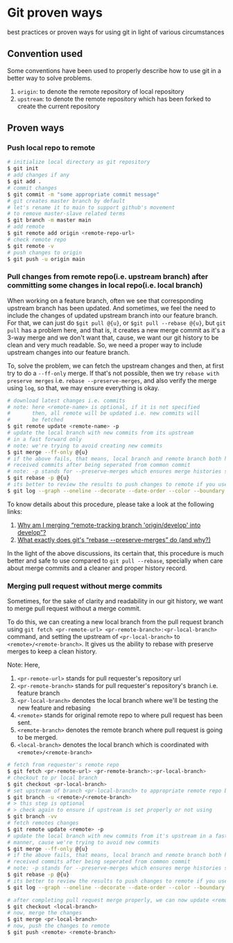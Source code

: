 # Git proven ways
best practices or proven ways for using git in light of various circumstances

## Convention used
Some conventions have been used to properly describe how to use git in a better way to solve problems.  

1. `origin`: to denote the remote repository of local repository
2. `upstream`: to denote the remote repository which has been forked to create the current repository


## Proven ways

### Push local repo to remote
```bash
# initialize local directory as git repository
$ git init
# add changes if any
$ git add .
# commit changes
$ git commit -m "some appropriate commit message"
# git creates master branch by default
# let's rename it to main to support github's movement
# to remove master-slave related terms 
$ git branch -m master main
# add remote
$ git remote add origin <remote-repo-url>
# check remote repo
$ git remote -v
# push changes to origin
$ git push -u origin main
```


### Pull changes from remote repo(i.e. upstream branch) after committing some changes in local repo(i.e. local branch)
When working on a feature branch, often we see that corresponding upstream branch has been updated. And sometimes, we feel the need to include the changes of updated upstream branch into our feature branch. For that, we can just do `$git pull @{u}`, or `$git pull --rebase @{u}`, but `git pull` has a problem here, and that is, it creates a new merge commit as it's a 3-way merge and we don't want that, cause, we want our git history to be clean and very much readable. So, we need a proper way to include upstream changes into our feature branch.  
  
To, solve the problem, we can fetch the upstream changes and then, at first try to do a `--ff-only` merge. If that's not possible, then we try `rebase with preserve merges` i.e. `rebase --preserve-merges`, and also verify the merge using `log`, so that, we may ensure everything is okay.

```bash
# download latest changes i.e. commits
# note: here <remote-name> is optional, if it is not specified
#       then, all remote will be updated i.e. new commits will
#       be fetched
$ git remote update <remote-name> -p
# update the local branch with new commits from its upstream
# in a fast forward only
# note: we're trying to avoid creating new commits
$ git merge --ff-only @{u}
# if the above fails, that means, local branch and remote branch both has
# received commits after being seperated from common commit
# note: -p stands for --preserve-merges which ensures merge histories stay in order
$ git rebase -p @{u}
# its better to review the results to push changes to remote if you use git rebase -p @{u}
$ git log --graph --oneline --decorate --date-order --color --boundary @{u}..
```
  
To know details about this procedure, please take a look at the following links:
1. [Why am I merging “remote-tracking branch 'origin/develop' into develop”?](https://stackoverflow.com/questions/6406762/why-am-i-merging-remote-tracking-branch-origin-develop-into-develop)
2. [What exactly does git's “rebase --preserve-merges” do (and why?)](https://stackoverflow.com/questions/15915430/what-exactly-does-gits-rebase-preserve-merges-do-and-why)
  
In the light of the above discussions, its certain that, this procedure is much better and safe to use compared to `git pull --rebase`, specially when care about merge commits and a cleaner and proper history record.


### Merging pull request without merge commits
Sometimes, for the sake of clarity and readability in our git history, we want to merge pull request without a merge commit.  
  
To do this, we can creating a new local branch from the pull request branch using `git fetch <pr-remote-url> <pr-remote-branch>:<pr-local-branch>` command, and setting the upstream of `<pr-local-branch>` to `<remote>/<remote-branch>`. It gives us the ability to rebase with preserve merges to keep a clean history.  
  
Note: Here,
1. `<pr-remote-url>` stands for pull requester's repository url
2. `<pr-remote-branch>` stands for pull requester's repository's branch i.e. feature branch
3. `<pr-local-branch>` denotes the local branch where we'll be testing the new feature and rebasing
4. `<remote>` stands for original remote repo to where pull request has been sent.
5. `<remote-branch>` denotes the remote branch where pull request is going to be merged.
6. `<local-branch>` denotes the local branch which is coordinated with `<remote>/<remote-branch>`


```bash
# fetch from requester's remote repo
$ git fetch <pr-remote-url> <pr-remote-branch>:<pr-local-branch>
# checkout to pr local branch
$ git checkout <pr-local-branch>
# set upstream of branch <pr-local-branch> to appropriate remote repo branch
$ git branch -u <remote>/<remote-branch>
# > this step is optional
# > check again to ensure if upstream is set properly or not using
$ git branch -vv
# fetch remotes changes
$ git remote update <remote> -p
# update the local branch with new commits from it's upstream in a fast forward
# manner, cause we're trying to avoid new commits
$ git merge --ff-only @{u}
# if the above fails, that means, local branch and remote branch both has
# received commits after being seperated from common commit
# note: -p stands for --preserve-merges which ensures merge histories stay in order
$ git rebase -p @{u}
# its better to review the results to push changes to remote if you use git rebase -p @{u}
$ git log --graph --oneline --decorate --date-order --color --boundary @{u}..

# after completing pull request merge properly, we can now update <remote>/<remote-branch>
$ git checkout <local-branch>
# now, merge the changes
$ git merge <pr-local-branch>
# now, push the changes to remote
$ git push <remote> <remote-branch>
```
